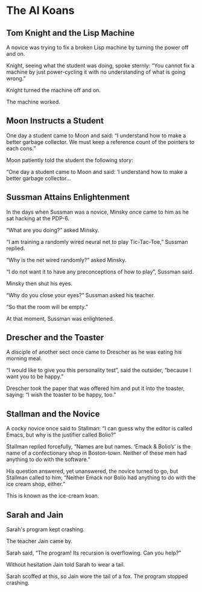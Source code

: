 # The AI Koans

## Tom Knight and the Lisp Machine

A novice was trying to fix a broken Lisp machine by turning the
power off and on.

Knight, seeing what the student was doing, spoke sternly: “You
cannot fix a machine by just power-cycling it with no understanding
of what is going wrong.”

Knight turned the machine off and on.

The machine worked.

## Moon Instructs a Student

One day a student came to Moon and said: “I understand how to make
a better garbage collector. We must keep a reference count of the
pointers to each cons.”

Moon patiently told the student the following story:

“One day a student came to Moon and said: ‘I understand how to make
a better garbage collector...

## Sussman Attains Enlightenment

In the days when Sussman was a novice, Minsky once came to him as
he sat hacking at the PDP-6.

“What are you doing?” asked Minsky.

“I am training a randomly wired neural net to play Tic-Tac-Toe,”
Sussman replied.

“Why is the net wired randomly?” asked Minsky.

“I do not want it to have any preconceptions of how to play”, Sussman said.

Minsky then shut his eyes.

“Why do you close your eyes?” Sussman asked his teacher.

“So that the room will be empty.”

At that moment, Sussman was enlightened.

## Drescher and the Toaster

A disciple of another sect once came to Drescher as he was eating
his morning meal.

“I would like to give you this personality test”, said the outsider,
“because I want you to be happy.”

Drescher took the paper that was offered him and put it into the
toaster, saying: “I wish the toaster to be happy, too.”

## Stallman and the Novice

A cocky novice once said to Stallman: “I can guess why the editor
is called Emacs, but why is the justifier called Bolio?”

Stallman replied forcefully, “Names are but names.  ‘Emack & Bolio’s’
is the name of a confectionary shop in Boston-town. Neither of these
men had anything to do with the software.”

His question answered, yet unanswered, the novice turned to go, but
Stallman called to him, “Neither Emack nor Bolio had anything to do
with the ice cream shop, either.”

This is known as the ice-cream koan.

## Sarah and Jain

Sarah's program kept crashing.

The teacher Jain came by.

Sarah said, “The program! Its recursion is overflowing. Can you
help?”

Without hesitation Jain told Sarah to wear a tail.

Sarah scoffed at this, so Jain wore the tail of a fox. The program
stopped crashing.


